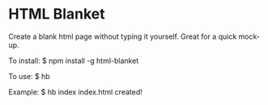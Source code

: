 # HTML Blanket

Create a blank html page without typing it yourself.
Great for a quick mock-up.

To install:
    $ npm install -g html-blanket

To use:
    $ hb <filename>

Example:
    $ hb index
    index.html created!